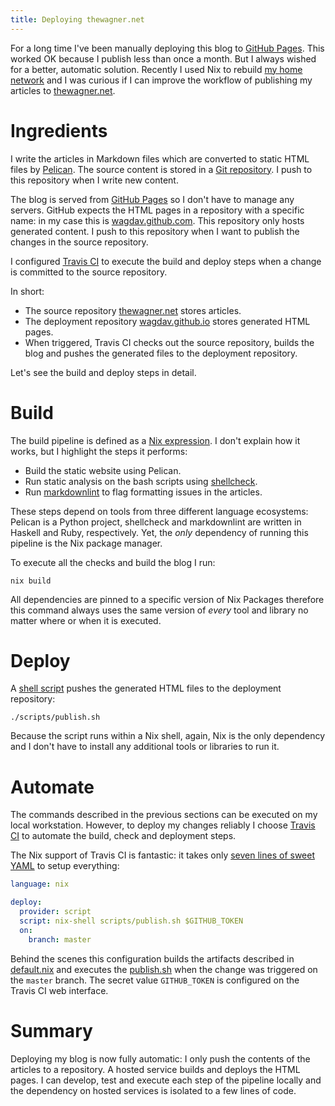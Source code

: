 ```yaml
---
title: Deploying thewagner.net
---
```


For a long time I've been manually deploying this blog to [GitHub
Pages][GithubPages].  This worked OK because I publish less than once a month.
But I always wished for a better, automatic solution.  Recently I used Nix to
rebuild [my home network][Homelab] and I was curious if I can improve the
workflow of publishing my articles to [thewagner.net](https://thewagner.net).

# Ingredients

I write the articles in Markdown files which are converted to static HTML files
by [Pelican][Pelican].  The source content is stored in a [Git
repository][GitHubThewagnerNet].  I push to this repository when I write new
content.

The blog is served from [GitHub Pages][GithubPages] so I don't have to manage
any servers.  GitHub expects the HTML pages in a repository with a specific
name: in my case this is [wagdav.github.com][WagdavGitHubIo].  This repository
only hosts generated content. I push to this repository when I want to publish
the changes in the source repository.

I configured [Travis CI][TravisCI] to execute the build and deploy steps when a change
is committed to the source repository.

In short:

* The source repository [thewagner.net][GitHubThewagnerNet] stores articles.
* The deployment repository [wagdav.github.io][WagdavGitHubIo] stores generated
  HTML pages.
* When triggered, Travis CI checks out the source repository, builds the blog
  and pushes the generated files to the deployment repository.

Let's see the build and deploy steps in detail.

# Build

The build pipeline is defined as a [Nix expression][CodeDefaultNix].  I don't
explain how it works, but I highlight the steps it performs:

* Build the static website using Pelican.
* Run static analysis on the bash scripts using [shellcheck][ShellCheck].
* Run [markdownlint][Markdownlint] to flag formatting issues in the articles.

These steps depend on tools from three different language ecosystems: Pelican
is a Python project, shellcheck and markdownlint are written in Haskell and
Ruby, respectively.  Yet, the _only_ dependency of running this pipeline is the
Nix package manager.

To execute all the checks and build the blog I run:

```shell
nix build
```

All dependencies are pinned to a specific version of Nix Packages therefore
this command always uses the same version of _every_ tool and library no matter
where or when it is executed.

# Deploy

A [shell script][CodePublishSh] pushes the generated HTML files to the
deployment repository:

```shell
./scripts/publish.sh
```

Because the script runs within a Nix shell, again, Nix is the only dependency
and I don't have to install any additional tools or libraries to run it.

# Automate

The commands described in the previous sections can be executed on my local
workstation.  However, to deploy my changes reliably I choose [Travis
CI][TravisCI] to automate the build, check and deployment steps.

The Nix support of Travis CI is fantastic: it takes only [seven lines of sweet
YAML][CodeTravisYAML] to setup everything:

```yaml
language: nix

deploy:
  provider: script
  script: nix-shell scripts/publish.sh $GITHUB_TOKEN
  on:
    branch: master
```

Behind the scenes this configuration builds the artifacts described in
[default.nix][CodeDefaultNix] and executes the [publish.sh][CodePublishSh] when
the change was triggered on the `master` branch.  The secret value
`GITHUB_TOKEN` is configured on the Travis CI web interface.

# Summary

Deploying my blog is now fully automatic:  I only push the contents of the
articles to a repository.  A hosted service builds and deploys the HTML pages.
I can develop, test and execute each step of the pipeline locally and  the
dependency on hosted services is isolated to a few lines of code.

[CodeDefaultNix]: https://github.com/wagdav/thewagner.net/blob/3e423bb/default.nix
[CodePublishSh]: https://github.com/wagdav/thewagner.net/blob/3e423bb/scripts/publish.sh
[CodeTravisYAML]: https://github.com/wagdav/thewagner.net/blob/3e423bb/.travis.yml
[GithubPages]: https://pages.github.com/
[GitHubThewagnerNet]: https://github.com/wagdav/thewagner.net
[Homelab]: /blog/2020/05/31/homelab
[Markdownlint]: https://github.com/markdownlint/markdownlint
[Pelican]: https://blog.getpelican.com/
[TravisCI]: https://travis-ci.org/
[WagdavGitHubIo]: https://github.com/wagdav/wagdav.github.com
[Shellcheck]: https://github.com/koalaman/shellcheck
